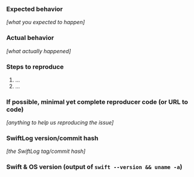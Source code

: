 ### Expected behavior
_[what you expected to happen]_

### Actual behavior
_[what actually happened]_

### Steps to reproduce

1. ...
2. ...

### If possible, minimal yet complete reproducer code (or URL to code)

_[anything to help us reproducing the issue]_

### SwiftLog version/commit hash

_[the SwiftLog tag/commit hash]_

### Swift & OS version (output of `swift --version && uname -a`)
